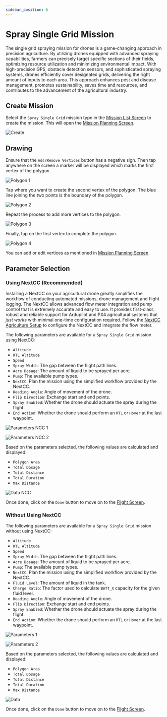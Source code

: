 ```yaml
---
sidebar_position: 6
---
```


# Spray Single Grid Mission

The single grid spraying mission for drones is a game-changing approach in precision agriculture. By utilizing drones
equipped with advanced spraying capabilities, farmers can precisely target specific sections of their fields, optimizing
resource utilization and minimizing environmental impact. With high-precision GPS, obstacle detection sensors, and
sophisticated spraying systems, drones efficiently cover designated grids, delivering the right amount of inputs to each
area. This approach enhances pest and disease management, promotes sustainability, saves time and resources, and
contributes to the advancement of the agricultural industry.

## Create Mission

Select the `Spray Single Grid` mission type in the [Mission List Screen](/launchpad/overview/mission-list-screen.md) to
create the mission. This will open the [Mission Planning Screen](/launchpad/overview/mission-planning-screen.md).

![Create](./img/spray-single-grid-create.jpg)

## Drawing

Ensure that the `Add/Remove Vertices` button has a negative sign. Then tap anywhere on the screen a marker will be
displayed which marks the first vertex of the polygon.

![Polygon 1](./img/spray-single-grid-polygon-1.jpg)

Tap where you want to create the second vertex of the polygon. The blue line joining the two points is the boundary of
the polygon.

![Polygon 2](./img/spray-single-grid-polygon-2.jpg)

Repeat the process to add more vertices to the polygon.

![Polygon 3](./img/spray-single-grid-polygon-3.jpg)

Finally, tap on the first vertex to complete the polygon.

![Polygon 4](./img/spray-single-grid-polygon-4.jpg)

You can add or edit vertices as mentioned in [Mission Planning Screen](/launchpad/overview/mission-planning-screen.md).

## Parameter Selection

### Using NextCC (Recommended)

Installing a NextCC on your agricultural drone greatly simplifies the workflow of conducting automated missions, drone 
management and flight logging. The NextCC allows advanced flow meter integration and pump control that is extremely
accurate and easy to use. It provides first-class, robust and reliable support for Ardupilot and PX4 agricultural
systems that *just works* with minimal one-time configuration required. Follow the
[NextCC Agriculture Setup](/next-cc/agriculture.md) to configure the NextCC and integrate the flow meter.

The following parameters are available for a `Spray Single Grid` mission using NextCC:

- `Altitude`
- `RTL Altitude`
- `Speed`
- `Spray Width`: The gap between the flight path lines.
- `Acre Dosage`: The amount of liquid to be sprayed per acre.
- `Pump`: The available pump types.
- `NextCC`: Plan the mission using the simplified workflow provided by the NextCC.
- `Heading Angle`: Angle of movement of the drone.
- `Flip Direction`: Exchange start and end points.
- `Spray Enabled`: Whether the drone should actuate the spray during the flight.
- `End Action`: Whether the drone should perform an `RTL` or `Hover` at the last waypoint.

![Parameters NCC 1](./img/spray-single-grid-ncc-params-1.jpg)

![Parameters NCC 2](./img/spray-single-grid-ncc-params-2.jpg)

Based on the parameters selected, the following values are calculated and displayed:

- `Polygon Area`
- `Total Dosage`
- `Total Distance`
- `Total Duration`
- `Max Distance`

![Data NCC](./img/spray-single-grid-ncc-data.jpg)

Once done, click on the `Done` button to move on to the [Flight Screen](/launchpad/overview/flight-screen.md).

### Without Using NextCC

The following parameters are available for a `Spray Single Grid` mission without using NextCC:

- `Altitude`
- `RTL Altitude`
- `Speed`
- `Spray Width`: The gap between the flight path lines.
- `Acre Dosage`: The amount of liquid to be sprayed per acre.
- `Pump`: The available pump types.
- `NextCC`: Plan the mission using the simplified workflow provided by the NextCC.
- `Fluid Level`: The amount of liquid in the tank.
- `Charge Ratio`: The factor used to calculate `BATT_X` capacity for the given fluid level.
- `Heading Angle`: Angle of movement of the drone.
- `Flip Direction`: Exchange start and end points.
- `Spray Enabled`: Whether the drone should actuate the spray during the flight.
- `End Action`: Whether the drone should perform an `RTL` or `Hover` at the last waypoint.

![Parameters 1](./img/spray-single-grid-params-1.jpg)

![Parameters 2](./img/spray-single-grid-params-2.jpg)

Based on the parameters selected, the following values are calculated and displayed:

- `Polygon Area`
- `Total Dosage`
- `Total Distance`
- `Total Duration`
- `Max Distance`

![Data](./img/spray-single-grid-data.jpg)

Once done, click on the `Done` button to move on to the [Flight Screen](/launchpad/overview/flight-screen.md).

